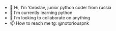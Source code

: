 - 👋 Hi, I’m Yaroslav, junior python coder from russia
- 🌱 I’m currently learning python
- 💞️ I’m looking to collaborate on anything
- 📫 How to reach me tg: @notoriouspnk

<!---
Petrolheadov/Petrolheadov is a ✨ special ✨ repository because its `README.md` (this file) appears on your GitHub profile.
You can click the Preview link to take a look at your changes.
--->
